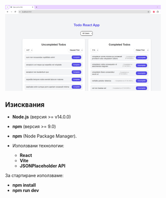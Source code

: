 ![](./images/screenshot.png)
## Изисквания

- **Node.js** (версия >= v14.0.0)
- **npm** (версия >= 9.0)

- **npm** (Node Package Manager).

- Използвани технологии:
  - **React**
  - **Vite**
  - **JSONPlaceholder API**

За стартиране използваме:
  - **npm install**
  - **npm run dev**
